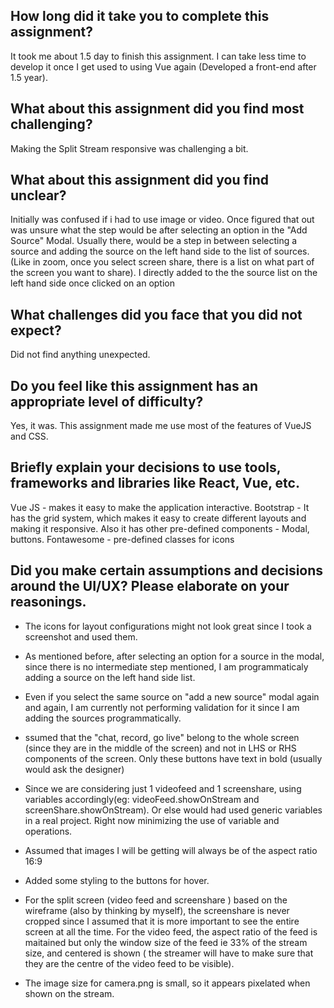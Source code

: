 ## How long did it take you to complete this assignment?
It took me about 1.5 day to finish this assignment. I can take less time to develop it once I get used to using Vue again (Developed a front-end after 1.5 year).

## What about this assignment did you find most challenging?
Making the Split Stream responsive was challenging a bit.

## What about this assignment did you find unclear?
Initially was confused if i had to use image or video. Once figured that out was unsure what the step would be after selecting an option in the "Add Source" Modal. Usually there, would be a step in between selecting a source and adding the source on the left hand side to the list of sources.(Like in zoom, once you select screen share, there is a list on what part of the screen you want to share). I directly added to the the source list on the left hand side once clicked on an option

## What challenges did you face that you did not expect?
Did not find anything unexpected.

## Do you feel like this assignment has an appropriate level of difficulty?
Yes, it was. This assignment made me use most of the features of VueJS and CSS.

## Briefly explain your decisions to use tools, frameworks and libraries like React, Vue, etc.
Vue JS - makes it easy to make the application interactive.
Bootstrap - It has the grid system, which makes it easy to create different layouts and making it responsive. Also it has other pre-defined components - Modal, buttons.
Fontawesome - pre-defined classes for icons

## Did you make certain assumptions and decisions around the UI/UX? Please elaborate on your reasonings.

- The icons for layout configurations might not look great since I took a screenshot and used them.

- As mentioned before, after selecting an option for a source in the modal, since there is no intermediate step mentioned, I am programmaticaly adding a source on the left hand side list.

- Even if you select the same source on "add a new source" modal again and again, I am currently not performing validation for it since I am adding the sources programmatically.

- ssumed that the "chat, record, go live" belong to the whole screen (since they are in the middle of the screen) and not in LHS or RHS components of the screen. Only these buttons have text in bold (usually would ask the designer) 

- Since we are considering just 1 videofeed and 1 screenshare, using variables accordingly(eg: videoFeed.showOnStream and screenShare.showOnStream). Or else would had used generic variables in a real project. Right now minimizing the use of variable and operations.

- Assumed that images I will be getting will always be of the aspect ratio 16:9

- Added some styling to the buttons for hover.

- For the split screen (video feed and screenshare ) based on the wireframe (also by thinking by myself), the screenshare is never cropped since I assumed that it is more important to see the entire screen at all the time. For the video feed, the aspect ratio of the feed is maitained but only the window size of the feed ie 33%  of the stream size, and centered is shown ( the streamer will have to make sure that they are the centre of the video feed to be visible).

- The image size for camera.png is small, so it appears pixelated when shown on the stream.

